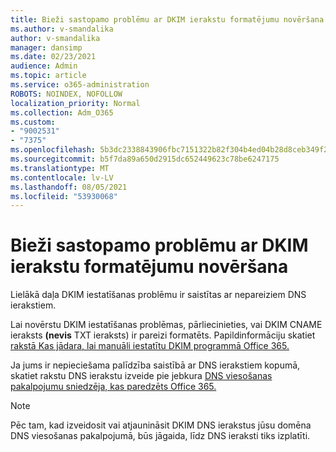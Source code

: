 ```yaml
---
title: Bieži sastopamo problēmu ar DKIM ierakstu formatējumu novēršana
ms.author: v-smandalika
author: v-smandalika
manager: dansimp
ms.date: 02/23/2021
audience: Admin
ms.topic: article
ms.service: o365-administration
ROBOTS: NOINDEX, NOFOLLOW
localization_priority: Normal
ms.collection: Adm_O365
ms.custom:
- "9002531"
- "7375"
ms.openlocfilehash: 5b3dc2338843906fbc7151322b82f304b4ed04b28d8ceb349f2705c309cdeae8
ms.sourcegitcommit: b5f7da89a650d2915dc652449623c78be6247175
ms.translationtype: MT
ms.contentlocale: lv-LV
ms.lasthandoff: 08/05/2021
ms.locfileid: "53930068"
---
```

# <a name="fix-common-problems-with-dkim-record-formatting"></a>Bieži sastopamo problēmu ar DKIM ierakstu formatējumu novēršana

Lielākā daļa DKIM iestatīšanas problēmu ir saistītas ar nepareiziem DNS ierakstiem.

Lai novērstu DKIM iestatīšanas problēmas, pārliecinieties, vai DKIM CNAME ieraksts **(nevis** TXT ieraksts) ir pareizi formatēts. Papildinformāciju skatiet [rakstā Kas jādara, lai manuāli iestatītu DKIM programmā Office 365.](https://docs.microsoft.com/microsoft-365/security/office-365-security/use-dkim-to-validate-outbound-email)

Ja jums ir nepieciešama palīdzība saistībā ar DNS ierakstiem kopumā, skatiet rakstu DNS ierakstu izveide pie jebkura [DNS viesošanas pakalpojumu sniedzēja, kas paredzēts Office 365.](https://docs.microsoft.com/microsoft-365/admin/get-help-with-domains/create-dns-records-at-any-dns-hosting-provider)

> [!NOTE]
> Pēc tam, kad izveidosit vai atjaunināsit DKIM DNS ierakstus jūsu domēna DNS viesošanas pakalpojumā, būs jāgaida, līdz DNS ieraksti tiks izplatīti.
